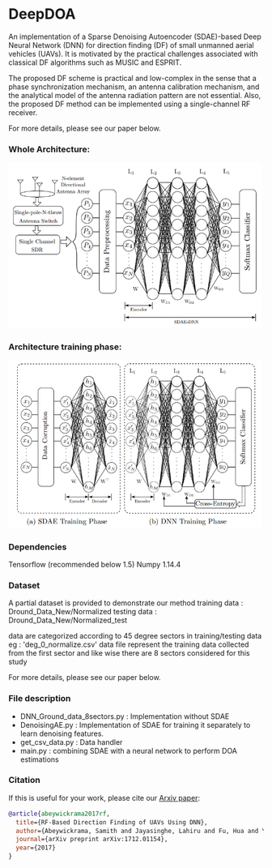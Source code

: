 # DeepDOA
An implementation of a Sparse Denoising Autoencoder (SDAE)-based Deep Neural Network (DNN) for direction finding (DF) of small unmanned aerial vehicles (UAVs). It is motivated by the practical challenges associated with classical DF algorithms such as MUSIC and ESPRIT. 

The proposed DF scheme is practical and low-complex in the sense that a phase synchronization mechanism, an antenna calibration mechanism, and the analytical model of the antenna radiation pattern are not essential. Also, the proposed DF method can be implemented using a single-channel RF receiver.

For more details, please see our paper below.

### Whole Architecture:

<img src="images/Whole_Architecture.PNG" width="500">

### Architecture training phase:

<img src="images/Training.PNG" width="500">


### Dependencies

Tensorflow (recommended below 1.5)
Numpy 1.14.4

### Dataset

A partial dataset is provided to demonstrate our method
training data : Dround_Data_New/Normalized
testing data : Dround_Data_New/Normalized_test

data are categorized according to 45 degree sectors in training/testing data 
eg : 'deg_0_normalize.csv' data file represent the training data collected from the first sector and like wise there are 8 sectors considered for this study

For more details, please see our paper below.

### File description 

- DNN_Ground_data_8sectors.py : Implementation without SDAE
- DenoisingAE.py : Implementation of SDAE for training it separately to learn denoising features.
- get_csv_data.py : Data handler
- main.py : combining SDAE with a neural network to perform DOA estimations


### Citation

If this is useful for your work, please cite our [Arxiv paper](https://arxiv.org/pdf/1712.01154.pdf):

```bibtex
@article{abeywickrama2017rf,
  title={RF-Based Direction Finding of UAVs Using DNN},
  author={Abeywickrama, Samith and Jayasinghe, Lahiru and Fu, Hua and Yuen, Chau},
  journal={arXiv preprint arXiv:1712.01154},
  year={2017}
}
```
